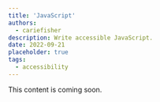 ```yaml
---
title: 'JavaScript'
authors:
  - cariefisher
description: Write accessible JavaScript.
date: 2022-09-21
placeholder: true
tags:
  - accessibility
---
```


This content is coming soon.
